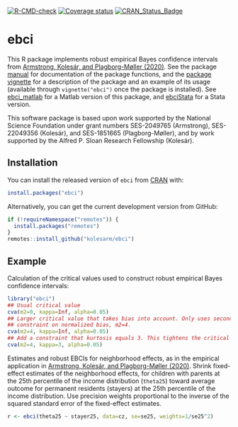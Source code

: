 [![R-CMD-check](https://github.com/kolesarm/ebci/workflows/R-CMD-check/badge.svg)](https://github.com/kolesarm/ebci/actions) [![Coverage status](https://codecov.io/gh/kolesarm/ebci/branch/master/graph/badge.svg)](https://codecov.io/github/kolesarm/ebci?branch=master) [![CRAN_Status_Badge](http://www.r-pkg.org/badges/version/ebci)](https://cran.r-project.org/package=ebci)

# ebci

This R package implements robust empirical Bayes confidence intervals from
[Armstrong, Kolesár, and Plagborg-Møller
(2020)](https://arxiv.org/abs/2004.03448). See the package
[manual](doc/manual.pdf) for documentation of the package functions, and the
[package vignette](doc/ebci.pdf) for a description of the package and an example
of its usage (available through `vignette("ebci")` once the package is
installed). See [ebci_matlab](https://github.com/mikkelpm/ebci_matlab) for a
Matlab version of this package, and
[ebciStata](https://github.com/kolesarm/ebciStata) for a Stata version.

This software package is based upon work supported by the National Science
Foundation under grant numbers SES-2049765 (Armstrong), SES-22049356 (Kolesár),
and SES-1851665 (Plagborg-Møller), and by work supported by the Alfred P. Sloan
Research Fellowship (Kolesár).

## Installation

You can install the released version of `ebci` from
[CRAN](https://CRAN.R-project.org/package=ebci) with:

``` r
install.packages("ebci")
```

Alternatively, you can get the current development version from GitHub:
``` r
if (!requireNamespace("remotes")) {
  install.packages("remotes")
}
remotes::install_github("kolesarm/ebci")
```

## Example

Calculation of the critical values used to construct robust empirical Bayes
confidence intervals:

``` r
library("ebci")
## Usual critical value
cva(m2=0, kappa=Inf, alpha=0.05)
## Larger critical value that takes bias into account. Only uses second moment
## constraint on normalized bias, m2=4.
cva(m2=4, kappa=Inf, alpha=0.05)
## Add a constraint that kurtosis equals 3. This tightens the critical value
cva(m2=4, kappa=3, alpha=0.05)
```

Estimates and robust EBCIs for neighborhood effects, as in the empirical
application in [Armstrong, Kolesár, and Plagborg-Møller
(2020)](https://arxiv.org/abs/2004.03448). Shrink fixed-effect estimates of the
neighborhood effects, for children with parents at the 25th percentile of the
income distribution (`theta25`) toward average outcome for permanent residents
(stayers) at the 25th percentile of the income distribution. Use precision
weights proportional to the inverse of the squared standard error of the
fixed-effect estimates.

``` r
r <- ebci(theta25 ~ stayer25, data=cz, se=se25, weights=1/se25^2)
```
